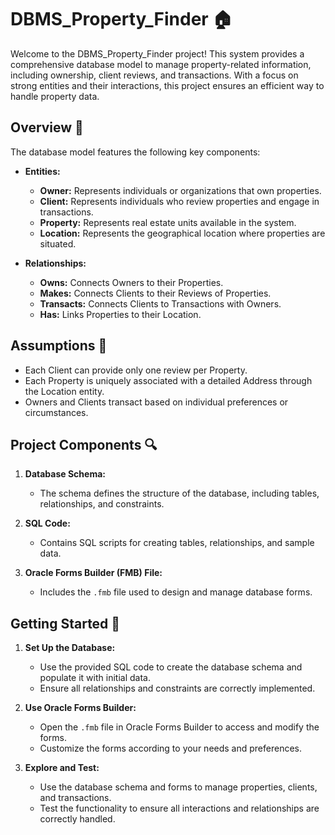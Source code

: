 # DBMS_Property_Finder 🏠

Welcome to the DBMS_Property_Finder project! This system provides a comprehensive database model to manage property-related information, including ownership, client reviews, and transactions. With a focus on strong entities and their interactions, this project ensures an efficient way to handle property data.

## Overview 🌟

The database model features the following key components:
- **Entities:**
  - **Owner:** Represents individuals or organizations that own properties.
  - **Client:** Represents individuals who review properties and engage in transactions.
  - **Property:** Represents real estate units available in the system.
  - **Location:** Represents the geographical location where properties are situated.

- **Relationships:**
  - **Owns:** Connects Owners to their Properties.
  - **Makes:** Connects Clients to their Reviews of Properties.
  - **Transacts:** Connects Clients to Transactions with Owners.
  - **Has:** Links Properties to their Location.

## Assumptions 📝

- Each Client can provide only one review per Property.
- Each Property is uniquely associated with a detailed Address through the Location entity.
- Owners and Clients transact based on individual preferences or circumstances.

## Project Components 🔍

1. **Database Schema:**
   - The schema defines the structure of the database, including tables, relationships, and constraints.

2. **SQL Code:**
   - Contains SQL scripts for creating tables, relationships, and sample data.

3. **Oracle Forms Builder (FMB) File:**
   - Includes the `.fmb` file used to design and manage database forms.

## Getting Started 🚀

1. **Set Up the Database:**
   - Use the provided SQL code to create the database schema and populate it with initial data.
   - Ensure all relationships and constraints are correctly implemented.

2. **Use Oracle Forms Builder:**
   - Open the `.fmb` file in Oracle Forms Builder to access and modify the forms.
   - Customize the forms according to your needs and preferences.

3. **Explore and Test:**
   - Use the database schema and forms to manage properties, clients, and transactions.
   - Test the functionality to ensure all interactions and relationships are correctly handled.
